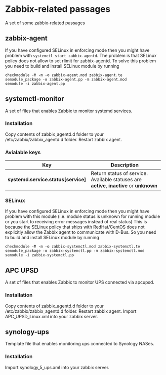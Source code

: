 # Zabbix-related passages

A set of some zabbix-related passages

## zabbix-agent
If you have configured SELinux in enforcing mode then you might have problem with ```systemctl start zabbix-agentd```. The problem is that SELinux policy does not allow to set rlimit
for zabbix-agentd. To solve this problem you need to build and install SELinux module by running
```
checkmodule -M -m -o zabbix-agent.mod zabbix-agent.te
semodule_package -o zabbix-agent.pp -m zabbix-agent.mod
semodule -i zabbix-agent.pp
```
## systemctl-monitor
A set of files that enables Zabbix to monitor systemd services. 

### Installation
Copy contents of zabbix\_agentd.d folder to your /etc/zabbix/zabbix\_agentd.d folder. Restart zabbix agent.

### Avialable keys
| Key | Description |
| ------------------------------ | ----------- |
| **systemd.service.status[service]** | Return status of service. Available statuses are __active__, __inactive__ or __unknown__

### SELinux
If you have configured SELinux in enforcing mode then you might have problem with this module (i.e. module status is unknown for running module or you start to receiving error messages instead of real status)
This is because the SELinux policy that ships with RedHat/CentOS does not explicitly allow the Zabbix agent to communicate with D-Bus. 
So you need to build and install SELinux module by running 
```
checkmodule -M -m -o zabbix-systemctl.mod zabbix-systemctl.te
semodule_package -o zabbix-systemctl.pp -m zabbix-systemctl.mod
semodule -i zabbix-systemctl.pp
```

## APC UPSD
A set of files that enables Zabbix to monitor UPS connected via apcupsd.

### Installation
Copy contents of zabbix\_agentd.d folder to your /etc/zabbix/zabbix\_agentd.d folder. Restart zabbix agent.
Import APC_UPSD_Linux.xml into your zabbix server.

## synology-ups
Template file that enables monitoring ups connected to Synology NASes. 

### Installation
Import synology_5_ups.xml into your zabbix server.



